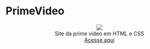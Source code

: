 
# PrimeVideo

<div align=center>
     <a href="https://ezequielboucher.github.io/prime-video-site/"> <img src="https://ezequielboucher.github.io/prime-video-site/prime/Logo-min.png"></a>
</div>

<div align=center>Site da prime video em HTML e CSS </div>


<div align=center>
     <a href="https://ezequielboucher.github.io/prime-video-site/"> Acesse aqui</a>
</div>
